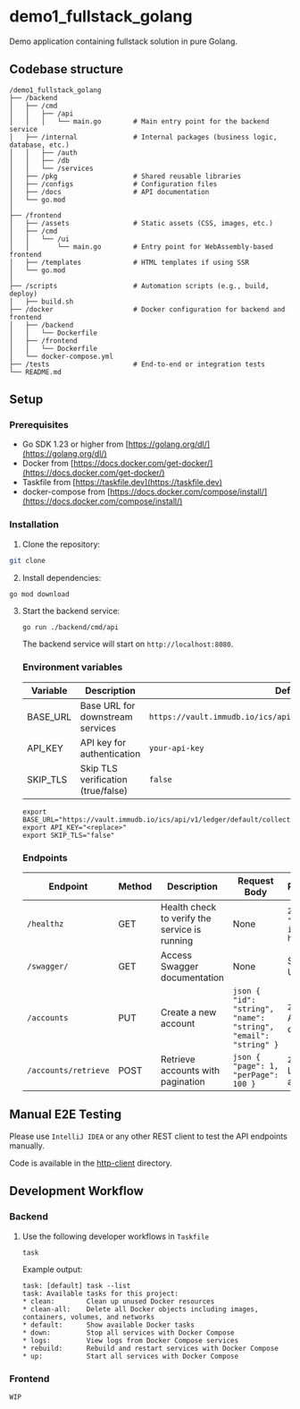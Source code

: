 # demo1_fullstack_golang

Demo application containing fullstack solution in pure Golang.

## Codebase structure

```text
/demo1_fullstack_golang
├── /backend
│   ├── /cmd
│   │   ├── /api
│   │   │   └── main.go        # Main entry point for the backend service
│   ├── /internal              # Internal packages (business logic, database, etc.)
│   │   ├── /auth
│   │   ├── /db
│   │   └── /services
│   ├── /pkg                   # Shared reusable libraries
│   ├── /configs               # Configuration files
│   ├── /docs                  # API documentation
│   └── go.mod
│
├── /frontend
│   ├── /assets                # Static assets (CSS, images, etc.)
│   ├── /cmd
│   │   └── /ui
│   │       └── main.go        # Entry point for WebAssembly-based frontend
│   ├── /templates             # HTML templates if using SSR
│   └── go.mod
│
├── /scripts                   # Automation scripts (e.g., build, deploy)
│   ├── build.sh
├── /docker                    # Docker configuration for backend and frontend
│   ├── /backend
│   │   └── Dockerfile
│   ├── /frontend
│   │   └── Dockerfile
│   └── docker-compose.yml
├── /tests                     # End-to-end or integration tests
└── README.md
```

## Setup

### Prerequisites

- Go SDK 1.23 or higher from [https://golang.org/dl/](https://golang.org/dl/)
- Docker from [https://docs.docker.com/get-docker/](https://docs.docker.com/get-docker/)
- Taskfile from [https://taskfile.dev](https://taskfile.dev)
- docker-compose from [https://docs.docker.com/compose/install/](https://docs.docker.com/compose/install/)

### Installation

1. Clone the repository:

```bash
git clone
```

2. Install dependencies:

```bash
go mod download
```

3. Start the backend service:

    ```text
    go run ./backend/cmd/api
    ```
    
    The backend service will start on `http://localhost:8080`.
    
    ### Environment variables
    
    | Variable  | Description                     | Default Value                                                                |
    |-----------|---------------------------------|------------------------------------------------------------------------------|
    | BASE_URL  | Base URL for downstream services | `https://vault.immudb.io/ics/api/v1/ledger/default/collection/default`      |
    | API_KEY   | API key for authentication       | `your-api-key`                                                              |
    | SKIP_TLS  | Skip TLS verification (true/false) | `false`                                                                     |
    
    ```text
    export BASE_URL="https://vault.immudb.io/ics/api/v1/ledger/default/collection/default"
    export API_KEY="<replace>"
    export SKIP_TLS="false"
    ```

    ### Endpoints
    
    | **Endpoint**            | **Method** | **Description**                                | **Request Body**                                                                                               | **Response**                          |
    |--------------------------|------------|------------------------------------------------|---------------------------------------------------------------------------------------------------------------|---------------------------------------|
    | `/healthz`              | GET        | Health check to verify the service is running | None                                                                                                          | `200 OK`: `"Backend is healthy!"`    |
    | `/swagger/`             | GET        | Access Swagger documentation                  | None                                                                                                          | Swagger UI                            |
    | `/accounts`             | PUT        | Create a new account                          | ```json { "id": "string", "name": "string", "email": "string" } ```                                           | `200 OK`: Account created            |
    | `/accounts/retrieve`    | POST       | Retrieve accounts with pagination             | ```json { "page": 1, "perPage": 100 } ```                                                                     | `200 OK`: List of accounts            |

## Manual E2E Testing

Please use `IntelliJ IDEA` or any other REST client to test the API endpoints manually.

Code is available in the [http-client](backend/docs/http-client) directory.
    
    
## Development Workflow

### Backend

1. Use the following developer workflows in `Taskfile`

    ```text
    task
    ```
   
    Example output:
    
    ```text
    task: [default] task --list
    task: Available tasks for this project:
    * clean:        Clean up unused Docker resources
    * clean-all:    Delete all Docker objects including images, containers, volumes, and networks
    * default:      Show available Docker tasks
    * down:         Stop all services with Docker Compose
    * logs:         View logs from Docker Compose services
    * rebuild:      Rebuild and restart services with Docker Compose
    * up:           Start all services with Docker Compose
      ```   

### Frontend

    WIP
